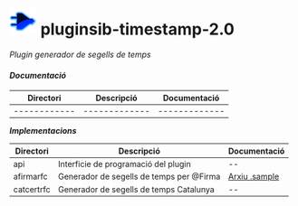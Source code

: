 # ![Logo](https://github.com/GovernIB/maven/raw/binaris/pluginsib/projectinfo_Attachments/icon.jpg) pluginsib-timestamp-2.0
*Plugin generador de segells de temps*


#### ***Documentació***
Directori | Descripció | Documentació
------------ | ------------- | -------------
------------ | ------------- | -------------

***Implementacions***

Directori | Descripció | Documentació
------------ | ------------- | -------------
api | Interficie de programació del plugin | --
afirmarfc | Generador de segells de temps per @Firma| [Arxiu .sample](./pluginsib-timestamp-2.0/afirmarfc/test.properties.sample)
catcertrfc | Generador de segells de temps Catalunya | --


